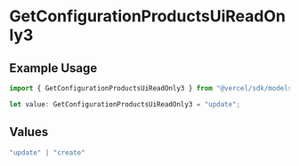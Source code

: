 # GetConfigurationProductsUiReadOnly3

## Example Usage

```typescript
import { GetConfigurationProductsUiReadOnly3 } from "@vercel/sdk/models/getconfigurationproductsop.js";

let value: GetConfigurationProductsUiReadOnly3 = "update";
```

## Values

```typescript
"update" | "create"
```